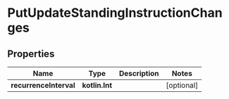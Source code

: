 
# PutUpdateStandingInstructionChanges

## Properties
| Name | Type | Description | Notes |
| ------------ | ------------- | ------------- | ------------- |
| **recurrenceInterval** | **kotlin.Int** |  |  [optional] |



